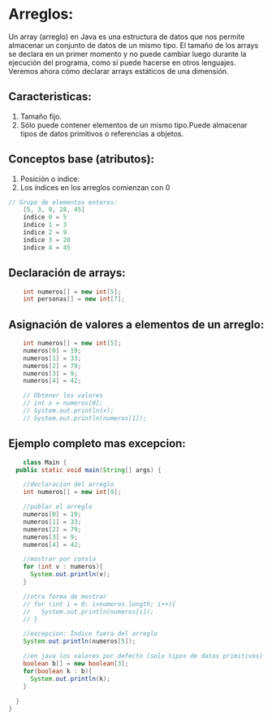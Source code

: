# Arreglos:
Un array (arreglo) en Java es una estructura de datos que nos permite almacenar un conjunto de datos de un mismo tipo. 
El tamaño de los arrays se declara en un primer momento y no puede cambiar luego durante la ejecución del programa, 
como sí puede hacerse en otros lenguajes. Veremos ahora cómo declarar arrays estáticos de una dimensión.

## Caracteristicas:
1. Tamaño fijo.
2. Sólo puede contener elementos de un mismo tipo.Puede almacenar tipos de datos primitivos o referencias a objetos.

## Conceptos base (atributos):
1. Posición o índice:
2. Los índices en los arreglos comienzan con 0
    
```java
// Grupo de elementos enteros:
    [5, 3, 9, 28, 45]
    índice 0 = 5
    índice 1 = 3
    índice 2 = 9
    índice 3 = 28
    índice 4 = 45
```

## Declaración de arrays:
```java
    int numeros[] = new int[5];
    int personas[] = new int[7];
```
## Asignación de valores a elementos de un arreglo:
```java
    int numeros[] = new int[5];
    numeros[0] = 19;
    numeros[1] = 33;
    numeros[2] = 79;
    numeros[3] = 9;
    numeros[4] = 42;

    // Obtener los valores
    // int x = numeros[0];
    // System.out.println(x);
    // System.out.println(numeros[1]);
```
## Ejemplo completo mas excepcion:
```java
    class Main {
  public static void main(String[] args) {

    //declaracion del arreglo
    int numeros[] = new int[9];

    //poblar el arreglo
    numeros[0] = 19;
    numeros[1] = 33;
    numeros[2] = 79;
    numeros[3] = 9;
    numeros[4] = 42;

    //mostrar por consla
    for (int v : numeros){
      System.out.println(v);
    }

    //otra forma de mostrar
    // for (int i = 0; i<numeros.length; i++){
    //   System.out.println(numeros[i]);
    // }

    //excepcion: Índice fuera del arreglo
    System.out.println(numeros[5]);

    //en java los valores por defecto (solo tipos de datos primitivos) son: 0 (para int) false (para boolean), etc
    boolean b[] = new boolean[3];
    for(boolean k : b){
      System.out.println(k);
    }
    
  }
}
```
